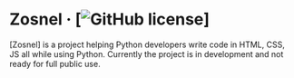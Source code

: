 # Zosnel &middot; [![GitHub license](https://img.shields.io/badge/license-MIT-blue.svg)]
[Zosnel] is a project helping Python developers write code in HTML, CSS, JS all while using Python. Currently the project is in development and not ready for full public use.

